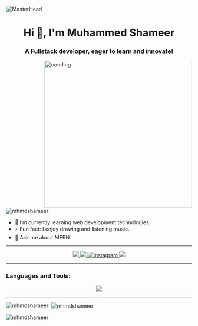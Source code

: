 ![MasterHead](https://user-images.githubusercontent.com/10498744/210012254-234538ff-d198-48aa-8964-37e6fd45d227.gif)  <h1 align="center">Hi 👋, I'm Muhammed Shameer</h1> <h3 align="center">A Fullstack developer, eager to learn and innovate!</h3>    <img align="right" alt="conding" width="400" src="https://user-images.githubusercontent.com/74038190/219923809-b86dc415-a0c2-4a38-bc88-ad6cf06395a8.gif"/> <p align="left"> <img src="https://komarev.com/ghpvc/?username=mhmdshameer&label=Profile%20views&color=0e75b6&style=flat" alt="mhmdshameer" /> </p>
 <div display= "flex"; align= "left";">   <ul listStyleType="none" padding: 0; margin: 0;">     <li>🌱 I’m currently learning web development technologies.</li>     <li>⚡ Fun fact: I enjoy drawing and listening music.</li>     <li>💬 Ask me about MERN</li>   </ul> </div>  <hr/> <div align="center">    <a href="mailto:pedro.sales.mhmdshameerpm@gmail.com">     <img src="https://img.shields.io/badge/Gmail-333333?style=for-the-badge&logo=gmail&logoColor=red" />   </a>   <a href="https://www.linkedin.com/in/mhmd-shameer/" target="_blank">     <img src="https://img.shields.io/badge/LinkedIn-0077B5?style=for-the-badge&logo=linkedin&logoColor=white" target="_blank" />   </a>  <a href="https://www.instagram.com/mhmdshameerpm/" target="_blank">
    <img src="https://img.shields.io/badge/Instagram-E4405F?style=for-the-badge&logo=instagram&logoColor=white" alt="Instagram" />
</a>  <a href="https://www.facebook.com/pm.m.shameer" target="_blank">              <img src="https://img.shields.io/badge/Facebook-3b5998?style=for-the-badge&logo=facebook&logoColor=white" target="_blank" />    </a> </div>  <hr/>  <h3 align="left">Languages and Tools:</h3> <div align="center">     <img src="https://skillicons.dev/icons?i=cpp,javascript,mongodb,express,nodejs,react,next,tailwind,redux,postgresql,bootstrap,mui,html,css,java,vite,photoshop,figma,postman,github&perline=8" /> <br> </div> <hr/>   <p><img align="left" src="https://github-readme-stats.vercel.app/api/top-langs?username=mhmdshameer&show_icons=true&locale=en&layout=compact&theme=dark" alt="mhmdshameer" /></p>   <p>&nbsp;<img align="center" src="https://github-readme-stats.vercel.app/api?username=mhmdshameer&show_icons=true&locale=en&theme=dark" alt="mhmdshameer" /></p>   <p><img align="center" src="https://github-readme-streak-stats.herokuapp.com/?user=mhmdshameer&theme=dark" alt="mhmdshameer" /></p>
